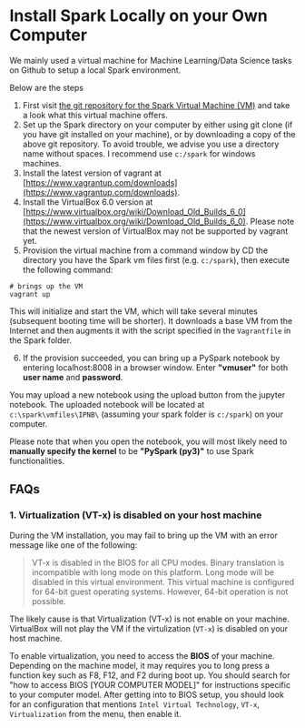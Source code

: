 # Install Spark Locally on your Own Computer



We mainly used a virtual machine for Machine Learning/Data Science tasks on Github to setup a local Spark environment.


Below are the steps

1. First visit [the git repository for the Spark Virtual Machine (VM)](https://github.com/paulovn/ml-vm-notebook) and take a look what this virtual machine offers.
2. Set up the Spark directory on your computer by either using git clone (if you have git installed on your machine), or by downloading a copy of the above git repository. To avoid trouble, we advise you use a directory name without spaces. I recommend use `c:/spark` for windows machines.
3. Install the latest version of vagrant at  [https://www.vagrantup.com/downloads](https://www.vagrantup.com/downloads).
4. Install the VirtualBox 6.0 version at [https://www.virtualbox.org/wiki/Download_Old_Builds_6_0](https://www.virtualbox.org/wiki/Download_Old_Builds_6_0). Please note that the newest version of VirtualBox may not be supported by vagrant yet. 
5. Provision the virtual machine from a command window by CD the directory you have the Spark vm files first (e.g. `c:/spark`), then execute the following command:
```shell
# brings up the VM
vagrant up
```

This will initialize and start the VM, which will take several minutes (subsequent booting time will be shorter). It downloads a base VM from the Internet and then augments it with the script specified in  the `Vagrantfile` in the Spark folder.

6. If the provision succeeded, you can bring up a PySpark notebook by entering localhost:8008 in a browser window. Enter **"vmuser"** for both **user name** and **password**. 

You may upload a new notebook using the upload button from the jupyter notebook. The uploaded notebook will be located at  `c:\spark\vmfiles\IPNB\` (assuming your spark folder is `c:/spark`) on your computer. 

Please note that when you open the notebook, you will most likely need to **manually specify the kernel** to be **"PySpark (py3)"** to use Spark functionalities. 


<a id="faqs"></a>
## FAQs

<a id="1-virtualization-vt-x-is-disabled-on-your-host-machine"></a>
### 1. Virtualization (VT-x) is disabled on your host machine 

During the VM installation, you may fail to bring up the VM with an error message like one of the following:

> VT-x is disabled in the BIOS for all CPU modes.
> Binary translation is incompatible with long mode on this platform. Long mode will be disabled in this virtual environment.
> This virtual machine is configured for 64-bit guest operating systems. However, 64-bit operation is not possible.

The likely cause is that Virtualization (VT-x) is not enable on your machine. VirtualBox will not play the VM if the virtulization (`VT-x`) is disabled on your host machine. 

To enable virtualization, you need to access the **BIOS** of your machine. Depending on the machine model, it may requires you to long press a function key such as F8, F12, and F2 during boot up. You should search for "how to access BIOS [YOUR COMPUTER MODEL]" for instructions specific to your computer model. After getting into to BIOS setup, you should look for an configuration that mentions `Intel Virtual Technology`, `VT-x`, `Virtualization` from the menu, then enable it. 

<!-- Try the VMplayer again. You may also need to do this: In VMware player, go to the Cloudera virtual machine->virtual machine settings->processors->virtualization engine->select "Intel VT-x or AMD-V". -->